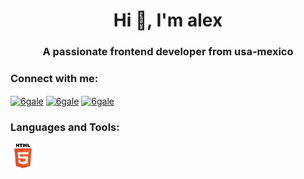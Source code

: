 <h1 align="center">Hi 👋, I'm alex</h1>
<h3 align="center">A passionate frontend developer from usa-mexico</h3>

<h3 align="left">Connect with me:</h3>
<p align="left">
<a href="https://twitter.com/6gale" target="blank"><img align="center" src="https://raw.githubusercontent.com/rahuldkjain/github-profile-readme-generator/master/src/images/icons/Social/twitter.svg" alt="6gale" height="30" width="40" /></a>
<a href="https://fb.com/6gale" target="blank"><img align="center" src="https://raw.githubusercontent.com/rahuldkjain/github-profile-readme-generator/master/src/images/icons/Social/facebook.svg" alt="6gale" height="30" width="40" /></a>
<a href="https://instagram.com/6gale" target="blank"><img align="center" src="https://raw.githubusercontent.com/rahuldkjain/github-profile-readme-generator/master/src/images/icons/Social/instagram.svg" alt="6gale" height="30" width="40" /></a>
</p>

<h3 align="left">Languages and Tools:</h3>
<p align="left"> <a href="https://www.w3.org/html/" target="_blank" rel="noreferrer"> <img src="https://raw.githubusercontent.com/devicons/devicon/master/icons/html5/html5-original-wordmark.svg" alt="html5" width="40" height="40"/> </a> </p>
